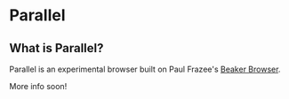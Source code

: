 # Parallel

## What is Parallel?
Parallel is an experimental browser built on Paul Frazee's [Beaker Browser](https://github.com/beakerbrowser/). 

More info soon!
